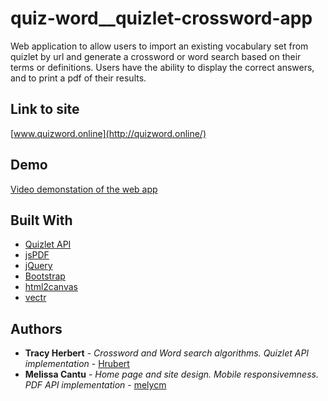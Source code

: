 # quiz-word__quizlet-crossword-app
Web application to allow users to import an existing vocabulary set from quizlet by url and generate a crossword or word search based on their terms or definitions. Users have the ability to display the correct answers, and to print a pdf of their results.

## Link to site
[www.quizword.online](http://quizword.online/)

## Demo
[Video demonstation of the web app](https://youtu.be/EdRhOJqYKXQ)

## Built With

* [Quizlet API](https://quizlet.com/api/2.0/docs)
* [jsPDF](https://parall.ax/products/jspdf)
* [jQuery](https://jquery.com/)
* [Bootstrap](https://getbootstrap.com/)
* [html2canvas](https://html2canvas.hertzen.com/)
* [vectr](https://vectr.com/)

## Authors

* **Tracy Herbert** - *Crossword and Word search algorithms. Quizlet API implementation* - [Hrubert](https://github.com/hrubert)
* **Melissa Cantu** - *Home page and site design. Mobile responsivemness. PDF API implementation* - [melycm](https://github.com/melycm)
